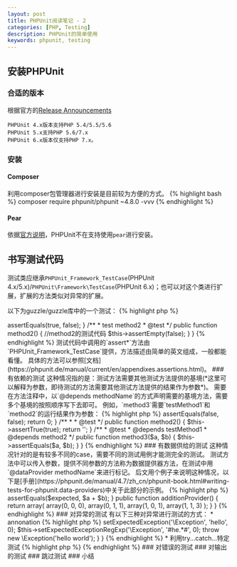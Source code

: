 ```yaml
---
layout: post
title: PHPUnit阅读笔记 - 2
categories: [PHP, Testing]
description: PHPUnit的简单使用
keywords: phpunit, testing
---
```

## 安装PHPUnit

### 合适的版本

根据官方的[Release Announcements](https://github.com/sebastianbergmann/phpunit/wiki)

    PHPUnit 4.x版本支持PHP 5.4/5.5/5.6
    PHPUnit 5.x支持PHP 5.6/7.x
    PHPUnit 6.x版本仅支持PHP 7.x。

### 安装

#### Composer

利用composer包管理器进行安装是目前较为方便的方式。
{% highlight bash %}
composer require phpunit/phpunit ~4.8.0 -vvv
{% endhighlight %}

#### Pear

依据[官方说明](https://github.com/sebastianbergmann/phpunit/wiki/End-of-Life-for-PEAR-Installation-Method)，PHPUnit不在支持使用`pear`进行安装。

## 书写测试代码

测试类应继承`PHPUnit_Framework_TestCase`(PHPUnit 4.x/5.x)/`PHPUnit\Framework\TestCase`(PHPUnit 6.x)；也可以对这个类进行扩展，扩展的方法类似对异常的扩展。

以下为guzzle/guzzle库中的一个测试：
{% highlight php %}
<?php
namespace GuzzleHttp\Tests\Event;
//use ...;
class ConnectExceptionTest extends \PHPUnit_Framework_TestCase
{
    public function testHasNoResponse()
    {
        //...测试代码
    }
}
{% endhighlight %}

### 简单的测试

测试类一般按照`*Test`的方式命名，`*`一般为要测试的类名。

测试方法一般都以`test*`的方式命名，`*`一般为要测试的类中的方法名；也可以在方法注释中加入`@test`注解标记为测试方法。

下列两种书写方法均为测试方法：
{% highlight php %}
<?php
class FooTest extends PHPUnit_Framework_TestCase
{
    public function testMethod1()
    {
        //method1的测试代码
        $this->assertEquals(true, false);
    }
    /**
     * test method2
     * @test
     */
    public function method2()
    {
        //method2的测试代码
        $this->assertEmpty(false);
    }
}
{% endhighlight %}

测试代码中调用的`assert*`方法由`PHPUnit_Framework_TestCase`提供，方法描述由简单的英文组成，一般都能看懂。

具体的方法可以参照[文档](https://phpunit.de/manual/current/en/appendixes.assertions.html)。

### 有依赖的测试

这种情况指的是：测试方法需要其他测试方法提供的基境(*这里可以解释为参数，即待测试的方法需要其他测试方法提供的结果作为参数*)。

需要在方法注释中，以`@depends methodName`的方式声明需要的基境方法，需要多个基境的按照顺序写下去即可。

例如，`method3`需要`testMethod1`和`method2`的运行结果作为参数：

{% highlight php %}
<?php
namespace Foo;

use PHPUnit_Framework_TestCase;

class FooTest extends PHPUnit_Framework_TestCase
{

    public function testMethod1()
    {
        $this->assertEquals(false, false);
        return 0;
    }

    /**
     * 
     * @test
     */
    public function method2()
    {
        $this->assertTrue(true);
        return '';
    }

    /**
     * @test
     * @depends testMethod1
     * @depends method2
     */
    public function method3($a, $b)
    {
        $this->assertEquals($a, $b);
    }

}
{% endhighlight %}

### 有数据供给的测试

这种情况针对的是有较多不同的case，需要不同的测试用例才能测完全的测试。

测试方法中可以传入参数，提供不同参数的方法称为数据提供器方法，在测试中用`@dataProvider methodName`来进行标记。

后文用个例子来说明这种情况，以下是[手册](https://phpunit.de/manual/4.7/zh_cn/phpunit-book.html#writing-tests-for-phpunit.data-providers)中关于此部分的示例。

{% highlight php %}
<?php
class DataTest extends PHPUnit_Framework_TestCase
{
    /**
     * @dataProvider additionProvider
     */
    public function testAdd($a, $b, $expected)
    {
        $this->assertEquals($expected, $a + $b);
    }

    public function additionProvider()
    {
        return array(
          array(0, 0, 0),
          array(0, 1, 1),
          array(1, 0, 1),
          array(1, 1, 3)
        );
    }
}
{% endhighlight %}

### 对异常的测试

有以下三种对异常进行测试的方式：

* annonation

{% highlight php %}
<?php
class DataTest extends PHPUnit_Framework_TestCase
{
    /**
     * @expectedException \Exception
     * @expectedExceptionCode 0
     * @expectedExceptionMessage hello
     * @expectedExceptionMessageRegExp #^he.*#
     */
    public function testCatchExceptionAnnotation()
    {
        throw new \Exception('hello world');
    }
}
{% endhighlight %}

* 调用setException系列方法

{% highlight php %}
<?php
class DataTest extends PHPUnit_Framework_TestCase
{
    public function testCacheExceptionFunction() {
        $this->setExpectedException('\Exception', 'hello', 0);
        $this->setExpectedExceptionRegExp('\Exception', '#he.*#', 0);
        throw new \Exception('hello world');
    }
}
{% endhighlight %}

* 利用try...catch...特定测试

{% highlight php %}
{% endhighlight %}

### 对错误的测试

### 对输出的测试

### 跳过测试

### 小结
